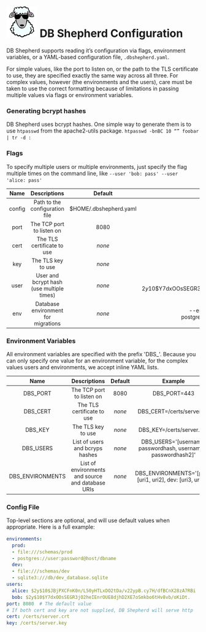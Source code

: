 # ![DB Shepherd](images/dbshepherd.png) DB Shepherd Configuration

DB Shepherd supports reading it’s configuration via flags, environment
variables, or a YAML-based configuration file, `.dbshepherd.yaml`.

For simple values, like the port to listen on, or the path to the TLS
certificate to use, they are specified exactly the same way across all three.
For complex values, however (the environments and the users), care must be
taken to use the correct formatting because of limitations in passing multiple
values via flags or environment variables.

### Generating bcrypt hashes

DB Shepherd uses bcrypt hashes.  One simple way to generate them is to use
`htpasswd` from the apache2-utils package. `htpasswd -bnBC 10 “” foobar | tr -d :`

### Flags
To specify multiple users or multiple environments, just specify the flag
multiple times on the command line, like `--user 'bob: pass' --user 'alice: pass'`

| Name   | Descriptions                              | Default                | Example                                                                     |
| :--:   | :----------:                              | :-----:                | :-----:                                                                     |
| config | Path to the configuration file            | $HOME/.dbshepherd.yaml |                                                                             |
| port   | The TCP port to listen on                 | 8080                   |                                                                             |
| cert   | The TLS certificate to use                | *none*                 | /certs/server.crt                                                           |
| key    | The TLS key to use                        | *none*                 | /certs/server.key                                                           |
| user   | User and bcrypt hash (use multiple times) | *none*                 | --user ‘bob: $2y$10$Y7dxOOsSEGR3jO2heIEnrOUE8djhD2XE7oSmkbo6tHv8vb/oKiDt.’  |
| env    | Database environment for migrations       | *none*                 | --env ‘prod: [files:///schemas/prod, postgres://user:password@host/dbname]’ |

### Environment Variables
All environment variables are specified with the prefix 'DBS_'. Because you can
only specify one value for an environment variable, for the complex values
users and environments, we accept inline YAML lists.

| Name             | Descriptions                                      | Default | Example                                                        |
| :--:             | :----------:                                      | :-----: | :-----:                                                        |
| DBS_PORT         | The TCP port to listen on                         | 8080    | DBS_PORT=443                                                   |
| DBS_CERT         | The TLS certificate to use                        | *none*  | DBS_CERT=/certs/server.crt                                     |
| DBS_KEY          | The TLS key to use                                | *none*  | DBS_KEY=/certs/server.key                                      |
| DBS_USERS        | List of users and bcryps hashes                   | *none*  | DBS_USERS='[username: passwordhash, username2: passwordhash2]' |
| DBS_ENVIRONMENTS | List of environments and source and database URIs | *none*  | DBS_ENVIRONMENTS='[prod: [uri1, uri2], dev: [uri3, uri4]]'     |

### Config File
Top-level sections are optional, and will use default values when appropriate.
Here is a full example:
```yaml
environments:
  prod:
  - file:///schemas/prod
  - postgres://user:password@host/dbname
  dev:
  - file:///schemas/dev
  - sqlite3:///db/dev_database.sqlite
users:
  alice: $2y$10$JBjPXCFnK0n/L50yHTLxDO2tDa/v22ypB.cy7H/dfBCnX28zA7RBi
  bob: $2y$10$Y7dxOOsSEGR3jO2heIEnrOUE8djhD2XE7oSmkbo6tHv8vb/oKiDt.
port: 8080  # The default value
# If both cert and key are not supplied, DB Shepherd will serve http
cert: /certs/server.crt
key: /certs/server.key
```

